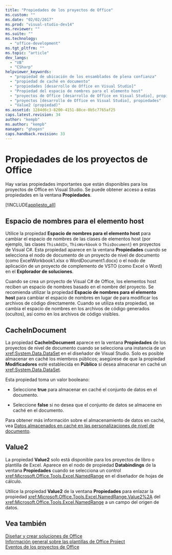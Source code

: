 ```yaml
---
title: "Propiedades de los proyectos de Office"
ms.custom: ""
ms.date: "02/02/2017"
ms.prod: "visual-studio-dev14"
ms.reviewer: ""
ms.suite: ""
ms.technology: 
  - "office-development"
ms.tgt_pltfrm: ""
ms.topic: "article"
dev_langs: 
  - "VB"
  - "CSharp"
helpviewer_keywords: 
  - "propiedad de ubicación de los ensamblados de plena confianza"
  - "propiedad de caché en documento"
  - "propiedades [desarrollo de Office en Visual Studio]"
  - "Propiedad del espacio de nombres para el elemento host"
  - "proyectos de Office [desarrollo de Office en Visual Studio], propiedades"
  - "proyectos [desarrollo de Office en Visual Studio], propiedades"
  - "Value2 (propiedad)"
ms.assetid: 1284d6c3-8200-4151-88ce-0b5c7765af25
caps.latest.revision: 34
author: "kempb"
ms.author: "kempb"
manager: "ghogen"
caps.handback.revision: 33
---
```

# Propiedades de los proyectos de Office
  Hay varias propiedades importantes que están disponibles para los proyectos de Office en Visual Studio. Se puede obtener acceso a estas propiedades en la ventana **Propiedades**.  
  
 [!INCLUDE[appliesto_all](../vsto/includes/appliesto-all-md.md)]  
  
## Espacio de nombres para el elemento host  
 Utilice la propiedad **Espacio de nombres para el elemento host** para cambiar el espacio de nombres de las clases de elementos host \(por ejemplo, las clases `ThisAddIn`, `ThisWorkbook` o `ThisDocument`\) en proyectos de Visual C\#. Esta propiedad aparece en la ventana **Propiedades** cuando se selecciona el nodo de documento de un proyecto de nivel de documento \(como ExcelWorkbook1.xlsx o WordDocument1.docx\) o el nodo de aplicación de un proyecto de complemento de VSTO \(como Excel o Word\) en el **Explorador de soluciones**.  
  
 Cuando se crea un proyecto de Visual C\# de Office, los elementos host reciben un espacio de nombres basado en el nombre del proyecto. Se recomienda utilizar la propiedad **Espacio de nombres para el elemento host** para cambiar el espacio de nombres en lugar de para modificar los archivos de código directamente. Cuando se utiliza esta propiedad, se cambia el espacio de nombres en los archivos de código generados \(ocultos\), así como en los archivos de código visibles.  
  
## CacheInDocument  
 La propiedad **CacheInDocument** aparece en la ventana **Propiedades** de los proyectos de nivel de documento cuando se selecciona una instancia de un <xref:System.Data.DataSet> en el diseñador de Visual Studio. Solo es posible almacenar en caché los miembros públicos; asegúrese de que la propiedad **Modificadores** esté establecida en **Público** si desea almacenar en caché un <xref:System.Data.DataSet>.  
  
 Esta propiedad toma un valor booleano:  
  
-   Seleccione **true** para almacenar en caché el conjunto de datos en el documento.  
  
-   Seleccione **false** si no desea que el conjunto de datos se almacene en caché en el documento.  
  
 Para obtener más información sobre el almacenamiento de datos en caché, vea [Datos almacenados en caché en las personalizaciones de nivel de documento](../vsto/cached-data-in-document-level-customizations.md).  
  
## Value2  
 La propiedad **Value2** solo está disponible para los proyectos de libro o plantilla de Excel. Aparece en el nodo de propiedad **Databindings** de la ventana **Propiedades** cuando se selecciona un control <xref:Microsoft.Office.Tools.Excel.NamedRange> en el diseñador de hojas de cálculo.  
  
 Utilice la propiedad **Value2** de la ventana **Propiedades** para enlazar la propiedad <xref:Microsoft.Office.Tools.Excel.NamedRange.Value2%2A> del <xref:Microsoft.Office.Tools.Excel.NamedRange> a un campo del origen de datos.  
  
## Vea también  
 [Diseñar y crear soluciones de Office](../vsto/designing-and-creating-office-solutions.md)   
 [Información general sobre las plantillas de Office Project](../vsto/office-project-templates-overview.md)   
 [Eventos de los proyectos de Office](../vsto/events-in-office-projects.md)  
  
  